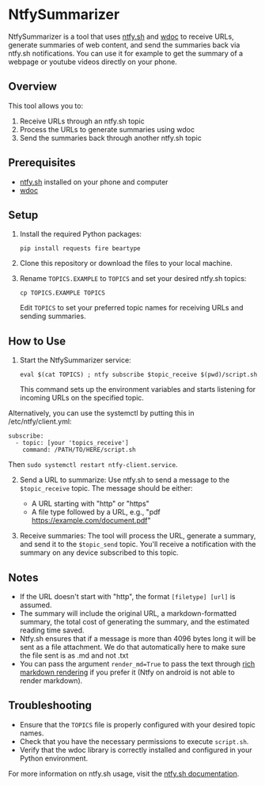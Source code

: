 # NtfySummarizer

NtfySummarizer is a tool that uses [ntfy.sh](ntfy.sh) and [wdoc](https://github.com/thiswillbeyourgithub/wdoc) to receive URLs, generate summaries of web content, and send the summaries back via ntfy.sh notifications. You can use it for example to get the summary of a webpage or youtube videos directly on your phone.

## Overview

This tool allows you to:
1. Receive URLs through an ntfy.sh topic
2. Process the URLs to generate summaries using wdoc
3. Send the summaries back through another ntfy.sh topic

## Prerequisites
- [ntfy.sh](https://ntfy.sh) installed on your phone and computer
- [wdoc](https://github.com/thiswillbeyourgithub/wdoc/)

## Setup

1. Install the required Python packages:
   ```
   pip install requests fire beartype
   ```

2. Clone this repository or download the files to your local machine.

3. Rename `TOPICS.EXAMPLE` to `TOPICS` and set your desired ntfy.sh topics:
   ```
   cp TOPICS.EXAMPLE TOPICS
   ```
   Edit `TOPICS` to set your preferred topic names for receiving URLs and sending summaries.

## How to Use

1. Start the NtfySummarizer service:
   ```
   eval $(cat TOPICS) ; ntfy subscribe $topic_receive $(pwd)/script.sh
   ```
   This command sets up the environment variables and starts listening for incoming URLs on the specified topic.

Alternatively, you can use the systemctl by putting this in /etc/ntfy/client.yml:
```
subscribe:
  - topic: [your 'topics_receive']
    command: /PATH/TO/HERE/script.sh
```
Then `sudo systemctl restart ntfy-client.service`.

2. Send a URL to summarize:
   Use ntfy.sh to send a message to the `$topic_receive` topic. The message should be either:
   - A URL starting with "http" or "https"
   - A file type followed by a URL, e.g., "pdf https://example.com/document.pdf"

3. Receive summaries:
   The tool will process the URL, generate a summary, and send it to the `$topic_send` topic. You'll receive a notification with the summary on any device subscribed to this topic.

## Notes

- If the URL doesn't start with "http", the format `[filetype] [url]` is assumed.
- The summary will include the original URL, a markdown-formatted summary, the total cost of generating the summary, and the estimated reading time saved.
- Ntfy.sh ensures that if a message is more than 4096 bytes long it will be sent as a file attachment. We do that automatically here to make sure the file sent is as .md and not .txt
- You can pass the argument `render_md=True` to pass the text through [rich markdown rendering](https://github.com/Textualize/rich) if you prefer it (Ntfy on android is not able to render markdown).

## Troubleshooting

- Ensure that the `TOPICS` file is properly configured with your desired topic names.
- Check that you have the necessary permissions to execute `script.sh`.
- Verify that the wdoc library is correctly installed and configured in your Python environment.

For more information on ntfy.sh usage, visit the [ntfy.sh documentation](https://ntfy.sh/docs/).
